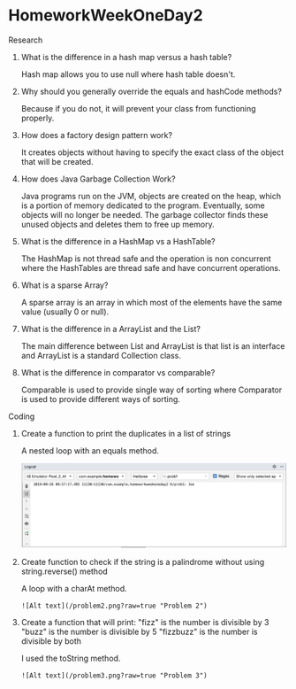 # HomeworkWeekOneDay2

Research

1. What is the difference in a hash map versus a hash table?

    Hash map allows you to use null where hash table doesn't.

2. Why should you generally override the equals and hashCode methods?

    Because if you do not, it will prevent your class from functioning properly.

3. How does a factory design pattern work?

    It creates objects without having to specify the exact class of the object that will be created.

4. How does Java Garbage Collection Work?

    Java programs run on the JVM, objects are created on the heap, which is a portion of memory dedicated to the program. 
    Eventually, some objects will no longer be needed. 
    The garbage collector finds these unused objects and deletes them to free up memory.

5. What is the difference in a HashMap vs a HashTable?

    The HashMap is not thread safe and the operation is non concurrent where 
    the HashTables are thread safe and have concurrent operations.

6. What is a sparse Array?

    A sparse array is an array in which most of the elements have the same value 
    (usually 0 or null). 

7. What is the difference in a ArrayList and the List?

    The main difference between List and ArrayList is that list is an interface and 
    ArrayList is a standard Collection class.

8. What is the difference in comparator vs comparable?

    Comparable is used to provide single way of sorting where
    Comparator is used to provide different ways of sorting.
    
    
Coding

1. Create a function to print the duplicates in a list of strings

    A nested loop with an equals method.
    
    ![Alt text](/problem1.png?raw=true "Problem 1")

2. Create function to check if the string is a palindrome without using string.reverse() method

    A loop with a charAt method.
    
       ![Alt text](/problem2.png?raw=true "Problem 2")

3. Create a function that will print:
     "fizz" is the number is divisible by 3
     "buzz" is the number is divisible by 5
     "fizzbuzz" is the number is divisible by both
     
   I used the toString method.
  
       ![Alt text](/problem3.png?raw=true "Problem 3")
